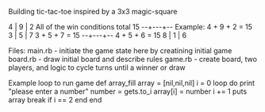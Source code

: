 Building tic-tac-toe inspired by a 3x3 magic-square

4 | 9 | 2      All of the win conditions total 15
--+---+--      Example: 4 + 9 + 2 = 15
3 | 5 | 7               3 + 5 + 7 = 15
--+---+--               4  + 5 + 6 = 15
8 | 1 | 6

Files: 
main.rb - initiate the game state here by creatining initial game
board.rb - draw initial board and describe rules
game.rb - create board, two players, and logic to cycle turns until a winner or draw

Example loop to run game
def array_fill
array = [nil,nil,nil]
i = 0
loop do 
print "please enter a number"
number = gets.to_i
array[i] = number
i += 1
puts array
break if i == 2
end
end